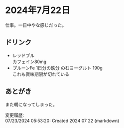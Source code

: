 # 2024年7月22日

仕事。一日中やな感じだった。

## ドリンク

- レッドブル  
カフェイン80mg
- プルーンFe 1日分の鉄分 のむヨーグルト 190g  
これも賞味期限が切れている

## あとがき

また朝になってしまった。

変更履歴:  
07/23/2024 05:53:20: Created 2024 07 22 (markdown)  
